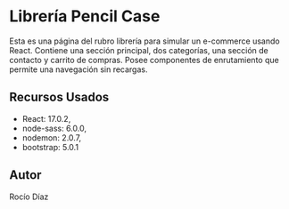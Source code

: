 # Librería Pencil Case

Esta es una página del rubro librería para simular un e-commerce usando React. 
Contiene una sección principal, dos categorías, una sección de contacto y carrito de compras.
Posee componentes de enrutamiento que permite una navegación sin recargas.

## Recursos Usados

* React: 17.0.2,
* node-sass: 6.0.0,
* nodemon: 2.0.7,
* bootstrap: 5.0.1

## Autor

Rocío Díaz 


